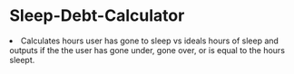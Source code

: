 # Sleep-Debt-Calculator
<li>Calculates hours user has gone to sleep vs ideals hours of sleep and 
outputs if the the user has gone under, gone over, or is equal to the hours sleept.

